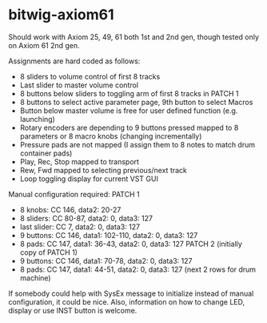 # bitwig-axiom61
Should work with Axiom 25, 49, 61 both 1st and 2nd gen, though tested only on Axiom 61 2nd gen.

Assignments are hard coded as follows:
- 8 sliders to volume control of first 8 tracks
- Last slider to master volume control
- 8 buttons below sliders to toggling arm of first 8 tracks in PATCH 1
- 8 buttons to select active parameter page, 9th button to select Macros
- Button below master volume is free for user defined function (e.g. launching)
- Rotary encoders are depending to 9 buttons pressed mapped to 8 parameters or 8 macro knobs (changing incrementally)
- Pressure pads are not mapped (I assign them to 8 notes to match drum container pads)
- Play, Rec, Stop mapped to transport
- Rew, Fwd mapped to selecting previous/next track
- Loop toggling display for current VST GUI

Manual configuration required:
PATCH 1
- 8 knobs: CC 146, data2: 20-27
- 8 sliders: CC 80-87, data2: 0, data3: 127
- last slider: CC 7, data2: 0, data3: 127
- 9 buttons: CC 146, data1: 102-110, data2: 0, data3: 127
- 8 pads: CC 147, data1: 36-43, data2: 0, data3: 127
PATCH 2 (initially copy of PATCH 1)
- 9 buttons: CC 146, data1: 70-78, data2: 0, data3: 127
- 8 pads: CC 147, data1: 44-51, data2: 0, data3: 127 (next 2 rows for drum machine)

If somebody could help with SysEx message to initialize instead of manual configuration, it could be nice. Also, information on how to change LED, display or use INST button is welcome.
